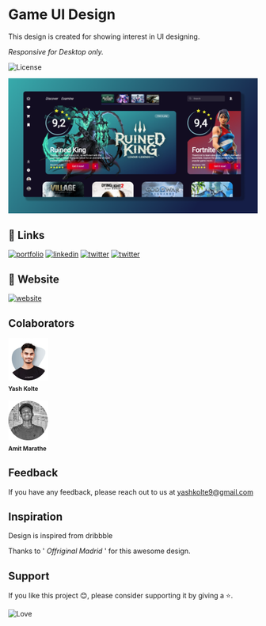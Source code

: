 # Game UI Design 

This design is created for showing interest in UI designing.

<i>Responsive for Desktop only.</i>

![License](https://img.shields.io/github/license/yashkolte/gameui.svg)


<img src="./assets/readme/readme.png" />

## 🔗 Links
[![portfolio](https://img.shields.io/badge/my_github-000?style=for-the-badge&logo=ko-fi&logoColor=white)](https://github.com/yashkolte)
[![linkedin](https://img.shields.io/badge/linkedin-0A66C2?style=for-the-badge&logo=linkedin&logoColor=white)](https://www.linkedin.com/in/yashkolte)
[![twitter](https://img.shields.io/badge/twitter-1DA1F2?style=for-the-badge&logo=twitter&logoColor=white)](https://twitter.com/yashkolte20)
[![twitter](https://img.shields.io/badge/instagram-f60866?style=for-the-badge&logo=instagram&logoColor=white)](https://www.instagram.com/yashkolte_/)

## 🔗 Website
[![website](https://img.shields.io/badge/website-000?style=for-the-badge&logo=hyper&logoColor=white)](https://yashkolte.github.io/gameui/)

## Colaborators
<div align="left">
<img src="./assets/readme/DP.png" width="80px;" alt=""/><br /><sub><b>Yash Kolte</b></sub></a><br /><br />
<img src="./assets/readme/DP02.png" width="80px;" alt=""/><br /><sub><b>Amit Marathe</b></sub></a><br />
</div>

## Feedback

If you have any feedback, please reach out to us at yashkolte9@gmail.com

## Inspiration 

Design is inspired from dribbble

Thanks to '<i> Offriginal Madrid </i>' for this awesome design.

## Support

If you like this project 😊, please consider supporting it by giving a ⭐️.


![Love](http://ForTheBadge.com/images/badges/built-with-love.svg)
